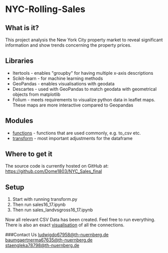 # NYC-Rolling-Sales
## What is it?
This project analysis the New York City property market to reveal significant information and show trends concerning the property prices.

## Libraries

* Itertools - enables "groupby" for having multiple x-axis descriptions
* Scikit-learn - for machine learning methods
* GeoPandas - enables visualisations with geodata
* Descartes - used with GeoPandas to match geodata with geometrical objects from matplotlib
* Folium - meets requirements to visualize python data in leaflet maps. These maps are more interactive compared to Geopandas

## Modules

* [functions](functions.py) - functions that are used commonly, e.g. to_csv etc.
* [transform](transform.py) - most important adjustments for the dataframe

## Where to get it
The source code is currently hosted on GitHub at: https://github.com/Dome1803/NYC_Sales_final

## Setup
1. Start with running transform.py
2. Then run sales16_17.ipynb
3. Then run sales_landvsgross16_17.ipynb

Now all relevant CSV Data has been created. Feel free to run everything.\
There is also an exact [visualisation](graphics/How_it_works.PNG) of all the connections.

###Contact Us
ludwigdo67958@th-nuernberg.de\
baumgaertnerma67635@th-nuernberg.de\
staengleka78798@th-nuernberg.de
